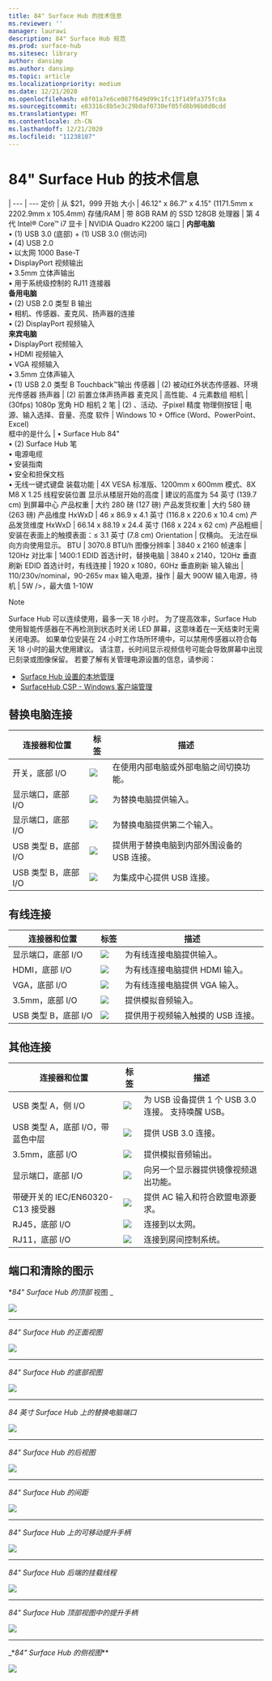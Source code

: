 ```yaml
---
title: 84" Surface Hub 的技术信息
ms.reviewer: ''
manager: laurawi
description: 84" Surface Hub 规范
ms.prod: surface-hub
ms.sitesec: library
author: dansimp
ms.author: dansimp
ms.topic: article
ms.localizationpriority: medium
ms.date: 12/21/2020
ms.openlocfilehash: e8f01a7e6ce087f649d99c1fc13f149fa375fc8a
ms.sourcegitcommit: e83316c8b5e3c29b0af0730ef05fd8b96b0d0cdd
ms.translationtype: MT
ms.contentlocale: zh-CN
ms.lasthandoff: 12/21/2020
ms.locfileid: "11238107"
---
```

# 84" Surface Hub 的技术信息

|
--- | ---
定价 | 从 $21，999 开始 
大小 |  46.12" x 86.7" x 4.15" (1171.5mm x 2202.9mm x 105.4mm) 
存储/RAM | 带 8GB RAM 的 SSD 128GB
处理器   | 第 4 代 Intel® Core™ i7 
显卡 |  NVIDIA Quadro K2200 
端口 | **内部电脑**<br>• (1) USB 3.0 (底部) + (1) USB 3.0 (侧访问) <br>• (4) USB 2.0<br>• 以太网 1000 Base-T<br>• DisplayPort 视频输出<br>• 3.5mm 立体声输出<br>• 用于系统级控制的 RJ11 连接器<br>**备用电脑**<br>• (2) USB 2.0 类型 B 输出<br>• 相机、传感器、麦克风、扬声器的连接<br>• (2) DisplayPort 视频输入<br>**来宾电脑**<br>• DisplayPort 视频输入<br>• HDMI 视频输入<br>• VGA 视频输入<br>• 3.5mm 立体声输入<br>• (1) USB 2.0 类型 B Touchback™输出
传感器  |  (2) 被动红外状态传感器、环境光传感器 
扬声器 |   (2) 前置立体声扬声器 
麦克风 |    高性能、4 元素数组 
相机 |     (30fps) 1080p 宽角 HD 相机 2 
笔 |    (2) 、活动、子pixel 精度 
物理侧按钮 | 电源、输入选择、音量、亮度 
软件 |  Windows 10 + Office (Word、PowerPoint、Excel)  
框中的是什么 | • Surface Hub 84"<br>• (2) Surface Hub 笔<br>• 电源电缆<br>• 安装指南<br>• 安全和担保文档<br>• 无线一键式键盘
装载功能   | 4X VESA 标准版、1200mm x 600mm 模式、8X M8 X 1.25 线程安装位置
显示从楼层开始的高度   | 建议的高度为 54 英寸 (139.7 cm) 到屏幕中心
产品权重 |    大约 280 磅 (127 磅) 
产品发货权重  | 大约 580 磅 (263 磅) 
产品维度 HxWxD |  46 x 86.9 x 4.1 英寸 (116.8 x 220.6 x 10.4 cm) 
产品发货维度 HxWxD | 66.14 x 88.19 x 24.4 英寸 (168 x 224 x 62 cm) 
产品粗细   | 安装在表面上的触摸表面：≤ 3.1 英寸 (7.8 cm) 
Orientation  | 仅横向。 无法在纵向方向使用显示。
BTU  | 3070.8 BTU/h
图像分辨率 |  3840 x 2160
帧速率 |    120Hz
对比率 | 1400:1
EDID 首选计时，替换电脑 | 3840 x 2140，120Hz 垂直刷新
EDID 首选计时，有线连接 |  1920 x 1080，60Hz 垂直刷新
输入输出 | 110/230v/nominal，90-265v max
输入电源，操作 |    最大 900W
输入电源，待机    |   5W />，最大值 1-10W

> [!NOTE]
> Surface Hub 可以连续使用，最多一天 18 小时。 为了提高效率，Surface Hub 使用智能传感器在不再检测到状态时关闭 LED 屏幕，这意味着在一天结束时无需关闭电源。 如果单位安装在 24 小时工作场所环境中，可以禁用传感器以符合每天 18 小时的最大使用建议。 请注意，长时间显示视频信号可能会导致屏幕中出现已刻录或图像保留。 若要了解有关管理电源设置的信息，请参阅：
>
> - [Surface Hub 设置的本地管理](local-management-surface-hub-settings.md)
> - [SurfaceHub CSP - Windows 客户端管理](https://docs.microsoft.com/windows/client-management/mdm/surfacehub-csp)

## 替换电脑连接 

连接器和位置 | 标签 | 描述
--- | --- | ---
开关，底部 I/O | ![](images/switch.png) | 在使用内部电脑或外部电脑之间切换功能。
显示端口，底部 I/O | ![](images/dport.png) | 为替换电脑提供输入。
显示端口，底部 I/O | ![](images/dport.png) | 为替换电脑提供第二个输入。
USB 类型 B，底部 I/O | ![](images/usb.png) | 提供用于替换电脑到内部外围设备的 USB 连接。 
USB 类型 B，底部 I/O | ![](images/usb.png) | 为集成中心提供 USB 连接。


## 有线连接

连接器和位置 | 标签 | 描述
--- | --- | ---
显示端口，底部 I/O | ![](images/dportio.png) | 为有线连接电脑提供输入。
HDMI，底部 I/O | ![](images/hdmi.png) | 为有线连接电脑提供 HDMI 输入。
VGA，底部 I/O | ![](images/vga.png) | 为有线连接电脑提供 VGA 输入。
3.5mm，底部 I/O | ![](images/35mm.png) | 提供模拟音频输入。
USB 类型 B，底部 I/O | ![](images/usb.png) | 提供用于视频输入触摸的 USB 连接。

## 其他连接

连接器和位置 | 标签 | 描述
--- | --- | ---
USB 类型 A，侧 I/O | ![](images/usb.png) | 为 USB 设备提供 1 个 USB 3.0 连接。 支持唤醒 USB。
USB 类型 A，底部 I/O，带蓝色中层 | ![](images/usb.png) | 提供 USB 3.0 连接。
3.5mm，底部 I/O | ![](images/analog.png) | 提供模拟音频输出。
显示端口，底部 I/O | ![](images/dportout.png) | 向另一个显示器提供镜像视频退出功能。
带硬开关的 IEC/EN60320-C13 接受器 | ![](images/iec.png) | 提供 AC 输入和符合欧盟电源要求。
RJ45，底部 I/O | ![](images/rj45.png) | 连接到以太网。
RJ11，底部 I/O | ![](images/rj11.png) | 连接到房间控制系统。







## 端口和清除的图示

**_84" Surface Hub 的顶部_* 视图 _

![](images/sh-84-top.png)

---


_*_84" Surface Hub 的正面视图_*_

![](images/sh-84-front.png)


---

_*_84" Surface Hub 的底部视图_*_

![](images/sh-84-bottom.png)


---

_*_84 英寸 Surface Hub 上的替换电脑端口_*_

![](images/sh-84-rpc-ports.png)



---

_*_84" Surface Hub 的后视图_*_

![](images/sh-84-rear.png)


---

_*_84" Surface Hub 的间距_*_

![](images/sh-84-clearance.png)

---


_*_84" Surface Hub 上的可移动提升手柄_*_

![](images/sh-84-hand.png)


---


_*_84" Surface Hub 后端的挂载线程_*_

![](images/sh-84-wall.png)

---
_*_84" Surface Hub 顶部视图中的提升手柄_*_

![](images/sh-84-hand-top.png)

---
_*_84" Surface Hub 的侧视图_**

![](images/sh-84-side.png)


